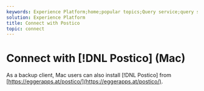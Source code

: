 ```yaml
---
keywords: Experience Platform;home;popular topics;Query service;query service;postico;Postico;connect to query service;
solution: Experience Platform
title: Connect with Postico
topic: connect
---
```


# Connect with [!DNL Postico] (Mac)

As a backup client, Mac users can also install [!DNL Postico] from [https://eggerapps.at/postico/](https://eggerapps.at/postico/).